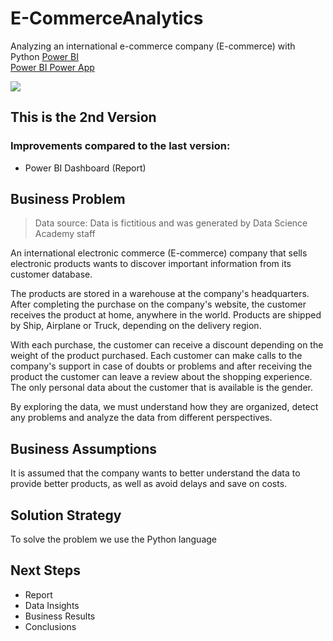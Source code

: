 # E-CommerceAnalytics
Analyzing an international e-commerce company (E-commerce) with Python
[Power BI](https://app.powerbi.com/view?r=eyJrIjoiNTJhN2I4ZDUtNjc3ZS00MDFjLWFkNjUtZWVmZmQwYjIzNTc3IiwidCI6IjA4OTM0YTNmLWFkNmUtNDgzZS1hNjhlLTUxYWI3OTI1YmFiNyJ9)<br>
[Power BI Power App](https://app.powerbi.com/Redirect?action=OpenApp&appId=f6eebfe2-d3d9-472c-82d9-ddd925f736b9&ctid=08934a3f-ad6e-483e-a68e-51ab7925bab7)

<img align="center" src=https://user-images.githubusercontent.com/111542025/227738814-a648db19-f4cc-42f5-b75d-6337f836f355.png>

## This is the 2nd Version 
### Improvements compared to the last version:
* Power BI Dashboard (Report)

## Business Problem
> Data source: Data is fictitious and was generated by Data Science Academy staff


An international electronic commerce (E-commerce) company that sells electronic products wants to discover important information from its customer database.<br>

The products are stored in a warehouse at the company's headquarters. After completing the purchase on the company's website, the customer receives the product at home, anywhere in the world. Products are shipped by Ship, Airplane or Truck, depending on the delivery region.<br>

With each purchase, the customer can receive a discount depending on the weight of the product purchased. Each customer can make calls to the company's support in case of doubts or problems and after receiving the product the customer can leave a review about the shopping experience. The only personal data about the customer that is available is the gender.<br>

By exploring the data, we must understand how they are organized, detect any problems and analyze the data from different perspectives.

## Business Assumptions
It is assumed that the company wants to better understand the data to provide better products, as well as avoid delays and save on costs.

## Solution Strategy
To solve the problem we use the Python language

## Next Steps
* Report
* Data Insights
* Business Results
* Conclusions


